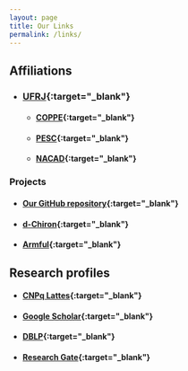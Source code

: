 ```yaml
---
layout: page
title: Our Links
permalink: /links/
---
```


## Affiliations

* ### [UFRJ](http://www.ufrj.br){:target="_blank"}
  * #### [COPPE](http://www.coppe.ufrj.br){:target="_blank"}
  * #### [PESC](http://www.cos.ufrj.br){:target="_blank"}
  * #### [NACAD](http://www.nacad.ufrj.br){:target="_blank"}

### Projects

* #### [Our GitHub repository](http://github.com/hpcdb){:target="_blank"}
* #### [d-Chiron](http://github.com/hpcdb/d-Chiron){:target="_blank"}
* #### [Armful](https://hpcdb.github.io/armful){:target="_blank"}

## Research profiles

* #### [CNPq Lattes](#){:target="_blank"}
* #### [Google Scholar](#){:target="_blank"}
* #### [DBLP](#){:target="_blank"}
* #### [Research Gate](#){:target="_blank"}
